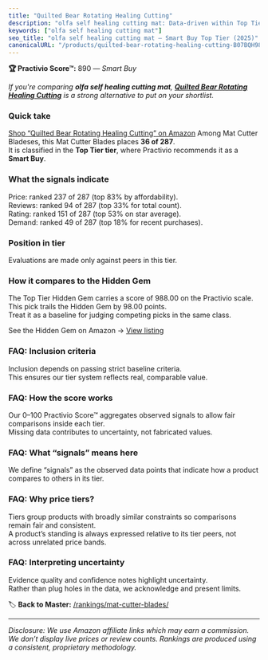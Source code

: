 ```yaml
---
title: "Quilted Bear Rotating Healing Cutting"
description: "olfa self healing cutting mat: Data-driven within Top Tier ranking using the Practivio Score™. Positioned by quality, value, demand, findability, momentum."
keywords: ["olfa self healing cutting mat"]
seo_title: "olfa self healing cutting mat — Smart Buy Top Tier (2025)"
canonicalURL: "/products/quilted-bear-rotating-healing-cutting-B07BQH988D/"
---
```


**🏆 Practivio Score™:** 890 — _Smart Buy_


*If you're comparing **olfa self healing cutting mat**, **[Quilted Bear Rotating Healing Cutting](https://www.amazon.com/dp/B07BQH988D?tag=practivio-20)** is a strong alternative to put on your shortlist.*
### Quick take
[Shop “Quilted Bear Rotating Healing Cutting” on Amazon](https://www.amazon.com/dp/B07BQH988D?tag=practivio-20)
Among Mat Cutter Bladeses, this Mat Cutter Blades places **36 of 287**.  
It is classified in the **Top Tier tier**, where Practivio recommends it as a **Smart Buy**.

### What the signals indicate
Price: ranked 237 of 287 (top 83% by affordability).  
Reviews: ranked 94 of 287 (top 33% for total count).  
Rating: ranked 151 of 287 (top 53% on star average).  
Demand: ranked 49 of 287 (top 18% for recent purchases).

### Position in tier
Evaluations are made only against peers in this tier.

### How it compares to the Hidden Gem
The Top Tier Hidden Gem carries a score of 988.00 on the Practivio scale.  
This pick trails the Hidden Gem by 98.00 points.  
Treat it as a baseline for judging competing picks in the same class.  

See the Hidden Gem on Amazon → [View listing](https://www.amazon.com/dp/B0D4DVDCN7?tag=practivio-20)

### FAQ: Inclusion criteria
Inclusion depends on passing strict baseline criteria.  
This ensures our tier system reflects real, comparable value.

### FAQ: How the score works
Our 0–100 Practivio Score™ aggregates observed signals to allow fair comparisons inside each tier.  
Missing data contributes to uncertainty, not fabricated values.

### FAQ: What “signals” means here
We define “signals” as the observed data points that indicate how a product compares to others in its tier.

### FAQ: Why price tiers?
Tiers group products with broadly similar constraints so comparisons remain fair and consistent.  
A product’s standing is always expressed relative to its tier peers, not across unrelated price bands.

### FAQ: Interpreting uncertainty
Evidence quality and confidence notes highlight uncertainty.  
Rather than plug holes in the data, we acknowledge and present limits.


🏷️ **Back to Master:** [/rankings/mat-cutter-blades/](/rankings/mat-cutter-blades/)

---
_Disclosure: We use Amazon affiliate links which may earn a commission. We don’t display live prices or review counts. Rankings are produced using a consistent, proprietary methodology._
